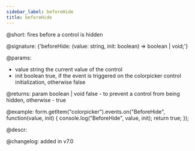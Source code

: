```yaml
---
sidebar_label: beforeHide
title: beforeHide
---          
```


@short: fires before a control is hidden
 
@signature: {'beforeHide: (value: string, init: boolean) => boolean | void;'}

@params:
- value     string     the current value of the control
- init      boolean     true, if the event is triggered on the colorpicker control initialization, otherwise false

@returns:
param   boolean | void     false - to prevent a control from being hidden, otherwise - true


@example:
form.getItem("colorpicker").events.on("BeforeHide", function(value, init) {
    console.log("BeforeHide", value, init);
    return true;
});



@descr:

@changelog: added in v7.0

